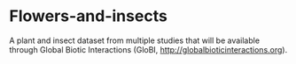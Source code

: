 # Flowers-and-insects

A plant and insect dataset from multiple studies that will be available through Global Biotic Interactions (GloBI, http://globalbioticinteractions.org).
